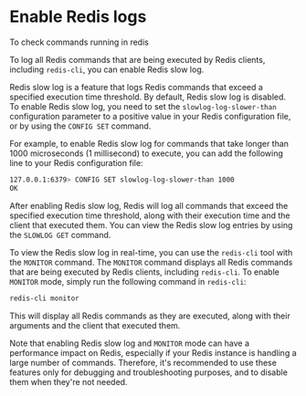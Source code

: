 # Enable Redis logs

To check commands running in redis

To log all Redis commands that are being executed by Redis clients, including `redis-cli`, you can enable Redis slow log.

Redis slow log is a feature that logs Redis commands that exceed a specified execution time threshold. By default, Redis slow log is disabled. To enable Redis slow log, you need to set the `slowlog-log-slower-than` configuration parameter to a positive value in your Redis configuration file, or by using the `CONFIG SET` command.

For example, to enable Redis slow log for commands that take longer than 1000 microseconds (1 millisecond) to execute, you can add the following line to your Redis configuration file:

```bash
127.0.0.1:6379> CONFIG SET slowlog-log-slower-than 1000
OK
```

After enabling Redis slow log, Redis will log all commands that exceed the specified execution time threshold, along with their execution time and the client that executed them. You can view the Redis slow log entries by using the `SLOWLOG GET` command.

To view the Redis slow log in real-time, you can use the `redis-cli` tool with the `MONITOR` command. The `MONITOR` command displays all Redis commands that are being executed by Redis clients, including `redis-cli`. To enable `MONITOR` mode, simply run the following command in `redis-cli`:

```bash
redis-cli monitor
```

This will display all Redis commands as they are executed, along with their arguments and the client that executed them.

Note that enabling Redis slow log and `MONITOR` mode can have a performance impact on Redis, especially if your Redis instance is handling a large number of commands. Therefore, it's recommended to use these features only for debugging and troubleshooting purposes, and to disable them when they're not needed.
